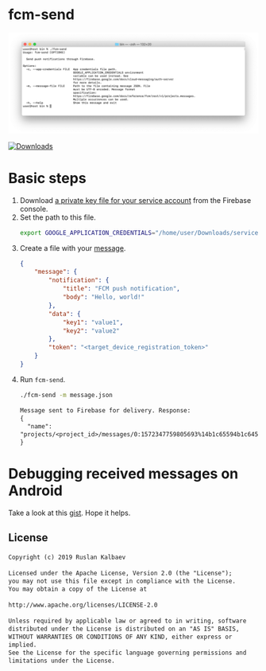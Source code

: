 # fcm-send

![fcm-send help output](docs/media/fcm-send-help.png)

[![Downloads](https://img.shields.io/github/downloads/mrblrrd/fcm-send/total.svg)](https://github.com/mrblrrd/fcm-send/releases)

# Basic steps

1. Download [a private key file for your service account](https://firebase.google.com/docs/cloud-messaging/auth-server#provide_credentials_manually) from the Firebase console.
1. Set the path to this file. 
    ```bash
    export GOOGLE_APPLICATION_CREDENTIALS="/home/user/Downloads/service-account.json"
    ```
1. Create a file with your [message](https://firebase.google.com/docs/reference/fcm/rest/v1/projects.messages).
    ```JSON
    {
        "message": {
            "notification": {
                "title": "FCM push notification",
                "body": "Hello, world!"
            },
            "data": {
                "key1": "value1",
                "key2": "value2"
            },
            "token": "<target_device_registration_token>"
        }
    }
    ```
1. Run `fcm-send`.
    ```bash
    ./fcm-send -m message.json
    ```
    ```text
    Message sent to Firebase for delivery. Response:
    {
      "name": "projects/<project_id>/messages/0:1572347759805693%14b1c65594b1c645"
    }
    ```

# Debugging received messages on Android

Take a look at this [gist](https://gist.github.com/mrblrrd/13ef2ad4db858871b2e4cec070246133). Hope it helps.

## License

    Copyright (c) 2019 Ruslan Kalbaev

    Licensed under the Apache License, Version 2.0 (the "License");
    you may not use this file except in compliance with the License.
    You may obtain a copy of the License at

    http://www.apache.org/licenses/LICENSE-2.0

    Unless required by applicable law or agreed to in writing, software
    distributed under the License is distributed on an "AS IS" BASIS,
    WITHOUT WARRANTIES OR CONDITIONS OF ANY KIND, either express or implied.
    See the License for the specific language governing permissions and
    limitations under the License.